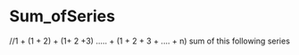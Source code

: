 # Sum_ofSeries
//1 + (1 + 2) + (1+ 2 +3) ..... + (1 + 2 + 3 + .... + n) sum of this following series
